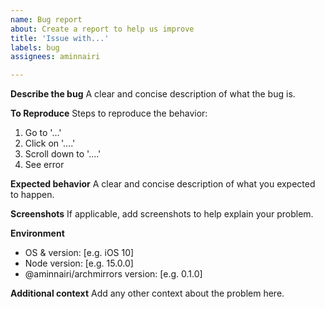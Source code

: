 ```yaml
---
name: Bug report
about: Create a report to help us improve
title: 'Issue with...'
labels: bug
assignees: aminnairi

---
```


**Describe the bug**
A clear and concise description of what the bug is.

**To Reproduce**
Steps to reproduce the behavior:
1. Go to '...'
2. Click on '....'
3. Scroll down to '....'
4. See error

**Expected behavior**
A clear and concise description of what you expected to happen.

**Screenshots**
If applicable, add screenshots to help explain your problem.

**Environment**
 - OS & version: [e.g. iOS 10]
 - Node version: [e.g. 15.0.0]
 - @aminnairi/archmirrors version: [e.g. 0.1.0]

**Additional context**
Add any other context about the problem here.
